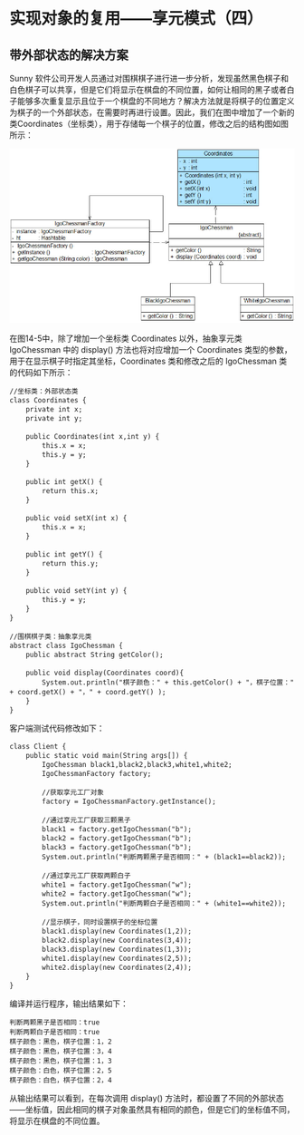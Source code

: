 # 实现对象的复用——享元模式（四）

## 带外部状态的解决方案  

Sunny 软件公司开发人员通过对围棋棋子进行进一步分析，发现虽然黑色棋子和白色棋子可以共享，但是它们将显示在棋盘的不同位置，如何让相同的黑子或者白子能够多次重复显示且位于一个棋盘的不同地方？解决方法就是将棋子的位置定义为棋子的一个外部状态，在需要时再进行设置。因此，我们在图中增加了一个新的类Coordinates（坐标类），用于存储每一个棋子的位置，修改之后的结构图如图所示：

![引入外部状态之后的围棋棋子结构图 ](images/1339772313_4533.jpg) 
 
在图14-5中，除了增加一个坐标类 Coordinates 以外，抽象享元类 IgoChessman 中的 display() 方法也将对应增加一个 Coordinates 类型的参数，用于在显示棋子时指定其坐标，Coordinates 类和修改之后的 IgoChessman 类的代码如下所示：

```
//坐标类：外部状态类
class Coordinates {
	private int x;
	private int y;
	
	public Coordinates(int x,int y) {
		this.x = x;
		this.y = y;
	}
	
	public int getX() {
		return this.x;
	}
	
	public void setX(int x) {
		this.x = x;
	}
	
	public int getY() {
		return this.y;
	}
	
	public void setY(int y) {
		this.y = y;
	}
} 

//围棋棋子类：抽象享元类
abstract class IgoChessman {
	public abstract String getColor();
	
	public void display(Coordinates coord){
		System.out.println("棋子颜色：" + this.getColor() + "，棋子位置：" + coord.getX() + "，" + coord.getY() );	
	}
}
```

客户端测试代码修改如下：  

```
class Client {
	public static void main(String args[]) {
		IgoChessman black1,black2,black3,white1,white2;
		IgoChessmanFactory factory;
        
        //获取享元工厂对象
		factory = IgoChessmanFactory.getInstance();

        //通过享元工厂获取三颗黑子
		black1 = factory.getIgoChessman("b");
		black2 = factory.getIgoChessman("b");
		black3 = factory.getIgoChessman("b");
		System.out.println("判断两颗黑子是否相同：" + (black1==black2));

        //通过享元工厂获取两颗白子
		white1 = factory.getIgoChessman("w");
		white2 = factory.getIgoChessman("w");
		System.out.println("判断两颗白子是否相同：" + (white1==white2));

        //显示棋子，同时设置棋子的坐标位置
		black1.display(new Coordinates(1,2));
		black2.display(new Coordinates(3,4));
		black3.display(new Coordinates(1,3));
		white1.display(new Coordinates(2,5));
		white2.display(new Coordinates(2,4));
	}
}
```

编译并运行程序，输出结果如下：  

```
判断两颗黑子是否相同：true
判断两颗白子是否相同：true
棋子颜色：黑色，棋子位置：1，2
棋子颜色：黑色，棋子位置：3，4
棋子颜色：黑色，棋子位置：1，3
棋子颜色：白色，棋子位置：2，5
棋子颜色：白色，棋子位置：2，4
```

从输出结果可以看到，在每次调用 display() 方法时，都设置了不同的外部状态——坐标值，因此相同的棋子对象虽然具有相同的颜色，但是它们的坐标值不同，将显示在棋盘的不同位置。
